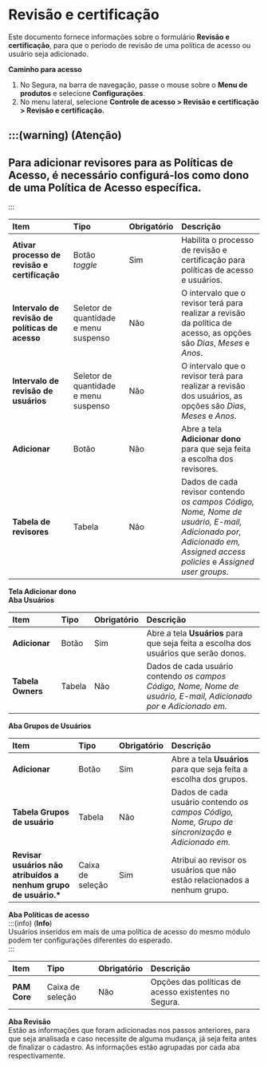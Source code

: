 # Revisão e certificação

Este documento fornece informações sobre o formulário **Revisão e certificação**, para que o período de revisão de uma política de acesso ou usuário seja adicionado.

**Caminho para acesso**

1. No Segura, na barra de navegação, passe o mouse sobre o **Menu de produtos** e selecione **Configurações**.  
2. No menu lateral, selecione **Controle de acesso \> Revisão e certificação \> Revisão e certificação.**

## 

## :::(warning) (**Atenção**)

## Para adicionar revisores para as Políticas de Acesso, é necessário configurá-los como dono de uma Política de Acesso específica.

:::

| Item | Tipo | Obrigatório | Descrição |
| :---- | :---- | :---- | :---- |
| **Ativar processo de revisão e certificação** | Botão *toggle* | Sim | Habilita o processo de revisão e certificação para políticas de acesso e usuários. |
| **Intervalo de revisão de políticas de acesso** | Seletor de quantidade e menu suspenso | Não | O intervalo que o revisor terá para realizar a revisão da política de acesso, as opções são *Dias*, *Meses* e *Anos*. |
| **Intervalo de revisão de usuários** | Seletor de quantidade e menu suspenso | Não | O intervalo que o revisor terá para realizar a revisão dos usuários, as opções são *Dias*, *Meses* e *Anos*. |
| **Adicionar** | Botão | Não | Abre a tela **Adicionar dono** para que seja feita a escolha dos revisores. |
| **Tabela de revisores** | Tabela | Não | Dados de cada revisor contendo *os campos* *Código, Nome, Nome de usuário, E-mail, Adicionado por, Adicionado em, Assigned access policies* e *Assigned user groups*. |

**Tela Adicionar dono**  
**Aba Usuários**

| Item | Tipo | Obrigatório | Descrição |
| :---- | :---- | :---- | :---- |
| **Adicionar** | Botão | Sim | Abre a tela **Usuários** para que seja feita a escolha dos usuários que serão donos. |
| **Tabela Owners** | Tabela | Não | Dados de cada usuário contendo *os campos* *Código, Nome, Nome de usuário, E-mail, Adicionado por* e *Adicionado em.* |

**Aba Grupos de Usuários**

| Item | Tipo | Obrigatório | Descrição |
| :---- | :---- | :---- | :---- |
| **Adicionar** | Botão | Sim | Abre a tela **Usuários** para que seja feita a escolha dos grupos. |
| **Tabela Grupos de usuário** | Tabela | Não | Dados de cada usuário contendo *os campos* *Código, Nome, Grupo de sincronização* e *Adicionado em.* |
| **Revisar usuários não atribuídos a nenhum grupo de usuário.\*** | Caixa de seleção | Sim | Atribui ao revisor os usuários que não estão relacionados a nenhum grupo. |

**Aba Políticas de acesso**  
:::(info) (**Info**)  
Usuários inseridos em mais de uma política de acesso do mesmo módulo podem ter configurações diferentes do esperado.  
:::

| Item | Tipo | Obrigatório | Descrição |
| :---- | :---- | :---- | :---- |
| **PAM Core** | Caixa de seleção | Não | Opções das políticas de acesso existentes no Segura. |

**Aba Revisão**  
Estão as informações que foram adicionadas nos passos anteriores, para que seja analisada e caso necessite de alguma mudança, já seja feita antes de finalizar o cadastro. As informações estão agrupadas por cada aba respectivamente.